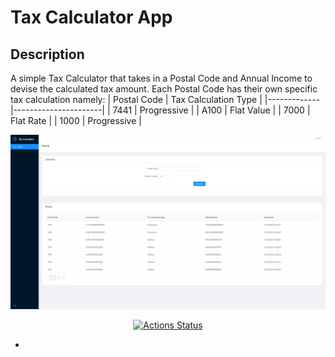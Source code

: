 # Tax Calculator App

## Description

A simple Tax Calculator that takes in a Postal Code and Annual Income to devise the calculated tax amount.
Each Postal Code has their own specific tax calculation namely:
| Postal Code | Tax Calculation Type |
|-------------|----------------------|
| 7441        | Progressive          |
| A100        | Flat Value           |
| 7000        | Flat Rate            |
| 1000        | Progressive          |

![image](assets/tax_calculator_app.png)

<div align="center">
  
[![Actions Status](https://github.com/nasiroudin/tax-calculator/workflows/Build/badge.svg)](https://github.com/nasiroudin/tax-calculator/actions)

</div>

- 
